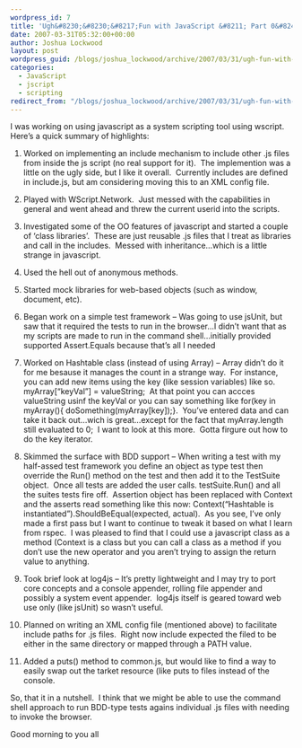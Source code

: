 ```yaml
---
wordpress_id: 7
title: 'Ugh&#8230;&#8230;&#8217;Fun with JavaScript &#8211; Part 0&#8242;'
date: 2007-03-31T05:32:00+00:00
author: Joshua Lockwood
layout: post
wordpress_guid: /blogs/joshua_lockwood/archive/2007/03/31/ugh-fun-with-javascript-part-0.aspx
categories:
  - JavaScript
  - jscript
  - scripting
redirect_from: "/blogs/joshua_lockwood/archive/2007/03/31/ugh-fun-with-javascript-part-0.aspx/"
---
```

I was working on using javascript as a system scripting tool using wscript.&nbsp; Here&#8217;s a quick summary of highlights:


  



  


  1. Worked on implementing an include mechanism to include other .js files from inside the js script (no real support for it).&nbsp; The implemention was a little on the ugly side, but I like it overall.&nbsp; Currently includes are defined in include.js, but am considering moving this to an XML config file.

  


  2. Played with WScript.Network.&nbsp; Just messed with the capabilities in general&nbsp;and went ahead and threw the current userid into the scripts.

  


  3. Investigated some of the OO features of javascript and started a couple of &#8216;class libraries&#8217;.&nbsp; These are just reusable .js files that I treat as libraries and call in the includes.&nbsp; Messed with inheritance&#8230;which is a little strange in javascript.

  


  4. Used the hell out of anonymous methods.

  


  5. Started mock libraries for web-based objects (such as window, document, etc).

  


  6. Began work on a simple test framework &#8211; Was going to use jsUnit, but saw that it required the tests to run in the browser&#8230;I didn&#8217;t want that as my scripts are made to run in the command shell&#8230;initially&nbsp;provided supported Assert.Equals because that&#8217;s all I needed

  


  7. Worked on Hashtable class (instead of using Array) &#8211; Array didn&#8217;t do it for me besause it manages the count in a strange way.&nbsp; For instance, you can add new items using the key (like session variables) like so.&nbsp; myArray[&#8220;keyVal&#8221;] = valueString;&nbsp; At that point you can accces valueString usinf the keyVal or you can say something like for(key in myArray(){ doSomething(myArray[key]);}.&nbsp; You&#8217;ve entered data and can take it back out&#8230;wich is great&#8230;except for the fact that myArray.length still evaluated to 0;&nbsp; I want to look at this more.&nbsp; Gotta firgure out how to do the key iterator.

  


  8. Skimmed the surface with BDD support &#8211; When writing a test with my half-assed test framework you define an object as type test then override the Run() method on the test and then add it to the TestSuite object.&nbsp; Once all tests are added the user calls. testSuite.Run() and all the suites tests fire off.&nbsp; Assertion object has been replaced with Context and the asserts read something like this now: Context(&#8220;Hashtable is instantiated&#8221;).ShouldBeEqual(expected, actual).&nbsp; As you see, I&#8217;ve only made a first pass but I want to continue to tweak it based on what I learn from rspec.&nbsp; I was pleased to find that I could use a javascript class as a method (Context is a class but you can call a class as a method if you don&#8217;t use the new operator and you aren&#8217;t trying to assign the return value to anything.

  


  9. Took brief look at log4js &#8211; It&#8217;s pretty lightweight and I may try to port core concepts and a console appender, rolling file appender&nbsp;and possibly a system event appender.&nbsp; log4js itself is geared toward web use only (like jsUnit) so wasn&#8217;t useful.

  


 10. Planned on writing an XML config file (mentioned above) to facilitate include paths for .js files.&nbsp; Right now include expected the filed to be either in the same directory or mapped through a PATH value.

  


 11. Added a puts() method to common.js, but would like to find a way to easily swap out the tarket resource (like puts to files instead of the console.


  


So, that it in a nutshell.&nbsp; I think that we might be able to use the command shell approach to run BDD-type tests agains individual .js files with needing to invoke the browser.&nbsp; 


  


Good morning to you all
